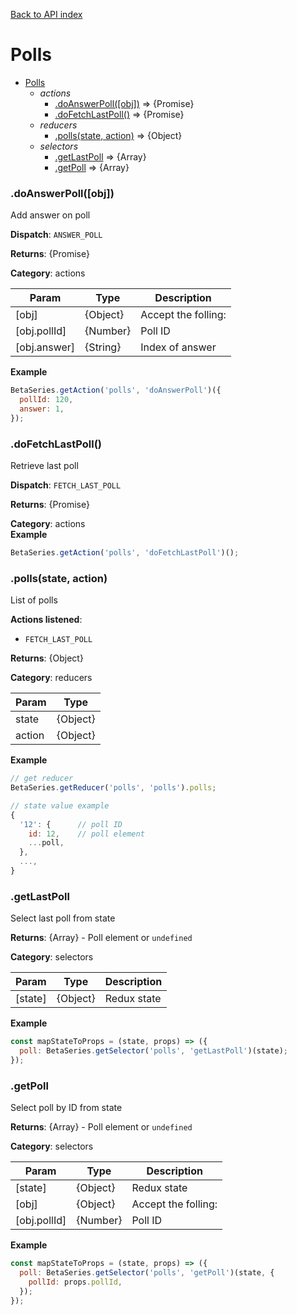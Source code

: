 [Back to API index](README.md)

# Polls

* [Polls](#module_Polls)
    * _actions_
        * [.doAnswerPoll([obj])](#module_Polls.doAnswerPoll) ⇒ {Promise}
        * [.doFetchLastPoll()](#module_Polls.doFetchLastPoll) ⇒ {Promise}
    * _reducers_
        * [.polls(state, action)](#module_Polls.polls) ⇒ {Object}
    * _selectors_
        * [.getLastPoll](#module_Polls.getLastPoll) ⇒ {Array}
        * [.getPoll](#module_Polls.getPoll) ⇒ {Array}

<a name="module_Polls.doAnswerPoll"></a>

### .doAnswerPoll([obj])

Add answer on poll

**Dispatch**: `ANSWER_POLL`

**Returns**: {Promise}

**Category**: actions  

| Param | Type | Description |
| --- | --- | --- |
| [obj] | {Object} | Accept the folling: |
| [obj.pollId] | {Number} | Poll ID |
| [obj.answer] | {String} | Index of answer |

**Example**  

```js
BetaSeries.getAction('polls', 'doAnswerPoll')({
  pollId: 120,
  answer: 1,
});
```

<a name="module_Polls.doFetchLastPoll"></a>

### .doFetchLastPoll()

Retrieve last poll

**Dispatch**: `FETCH_LAST_POLL`

**Returns**: {Promise}

**Category**: actions  
**Example**  

```js
BetaSeries.getAction('polls', 'doFetchLastPoll')();
```

<a name="module_Polls.polls"></a>

### .polls(state, action)

List of polls

**Actions listened**:

 * `FETCH_LAST_POLL`

**Returns**: {Object}

**Category**: reducers  

| Param | Type |
| --- | --- |
| state | {Object} | 
| action | {Object} | 

**Example**  

```js
// get reducer
BetaSeries.getReducer('polls', 'polls').polls;

// state value example
{
  '12': {      // poll ID
    id: 12,    // poll element
    ...poll,
  },
  ...,
}
```

<a name="module_Polls.getLastPoll"></a>

### .getLastPoll

Select last poll from state

**Returns**: {Array} - Poll element or `undefined`

**Category**: selectors  

| Param | Type | Description |
| --- | --- | --- |
| [state] | {Object} | Redux state |

**Example**  

```js
const mapStateToProps = (state, props) => ({
  poll: BetaSeries.getSelector('polls', 'getLastPoll')(state);
});
```

<a name="module_Polls.getPoll"></a>

### .getPoll

Select poll by ID from state

**Returns**: {Array} - Poll element or `undefined`

**Category**: selectors  

| Param | Type | Description |
| --- | --- | --- |
| [state] | {Object} | Redux state |
| [obj] | {Object} | Accept the folling: |
| [obj.pollId] | {Number} | Poll ID |

**Example**  

```js
const mapStateToProps = (state, props) => ({
  poll: BetaSeries.getSelector('polls', 'getPoll')(state, {
    pollId: props.pollId,
  });
});
```

